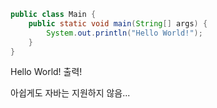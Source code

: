 
```java
public class Main {
    public static void main(String[] args) {
        System.out.println("Hello World!");
    }
}
```

Hello World! 출력!

아쉽게도 자바는 지원하지 않음...
